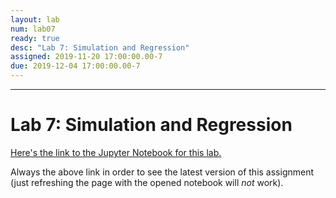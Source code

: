 ```yaml
---
layout: lab
num: lab07
ready: true
desc: "Lab 7: Simulation and Regression"
assigned: 2019-11-20 17:00:00.00-7
due: 2019-12-04 17:00:00.00-7
---
```


***

# Lab 7: Simulation and Regression

[Here's the link to the Jupyter Notebook for this lab.](https://data1.lsit.ucsb.edu/hub/user-redirect/git-pull?repo=https://github.com/ucsb-int5/int5-f19-notebooks&subPath=lab07/lab07.ipynb)

Always the above link in order to see the latest version of this assignment (just refreshing the page with the opened notebook will *not* work).
